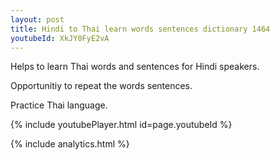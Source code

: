 ```yaml
---
layout: post
title: Hindi to Thai learn words sentences dictionary 1464 
youtubeId: XkJY0FyE2vA
---
```

 
 
Helps to learn Thai words and sentences for Hindi speakers.

Opportunitiy to repeat the words sentences. 

Practice Thai language. 
 
{% include youtubePlayer.html id=page.youtubeId %}
 
 
{% include analytics.html %}